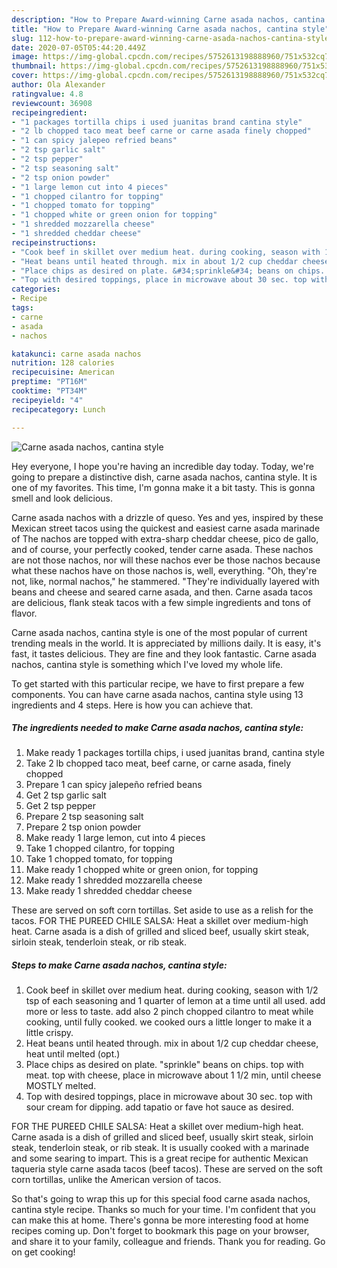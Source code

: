 ```yaml
---
description: "How to Prepare Award-winning Carne asada nachos, cantina style"
title: "How to Prepare Award-winning Carne asada nachos, cantina style"
slug: 112-how-to-prepare-award-winning-carne-asada-nachos-cantina-style
date: 2020-07-05T05:44:20.449Z
image: https://img-global.cpcdn.com/recipes/5752613198888960/751x532cq70/carne-asada-nachos-cantina-style-recipe-main-photo.jpg
thumbnail: https://img-global.cpcdn.com/recipes/5752613198888960/751x532cq70/carne-asada-nachos-cantina-style-recipe-main-photo.jpg
cover: https://img-global.cpcdn.com/recipes/5752613198888960/751x532cq70/carne-asada-nachos-cantina-style-recipe-main-photo.jpg
author: Ola Alexander
ratingvalue: 4.8
reviewcount: 36908
recipeingredient:
- "1 packages tortilla chips i used juanitas brand cantina style"
- "2 lb chopped taco meat beef carne or carne asada finely chopped"
- "1 can spicy jalepeo refried beans"
- "2 tsp garlic salt"
- "2 tsp pepper"
- "2 tsp seasoning salt"
- "2 tsp onion powder"
- "1 large lemon cut into 4 pieces"
- "1 chopped cilantro for topping"
- "1 chopped tomato for topping"
- "1 chopped white or green onion for topping"
- "1 shredded mozzarella cheese"
- "1 shredded cheddar cheese"
recipeinstructions:
- "Cook beef in skillet over medium heat. during cooking, season with 1/2 tsp of each seasoning and 1 quarter of lemon at a time until all used. add more or less to taste. add also 2 pinch chopped cilantro to meat while cooking, until fully cooked. we cooked ours a little longer to make it a little crispy."
- "Heat beans until heated through. mix in about 1/2 cup cheddar cheese, heat until melted (opt.)"
- "Place chips as desired on plate. &#34;sprinkle&#34; beans on chips. top with meat. top with cheese, place in microwave about 1 1/2 min, until cheese MOSTLY melted."
- "Top with desired toppings, place in microwave about 30 sec. top with sour cream for dipping. add tapatio or fave hot sauce as desired."
categories:
- Recipe
tags:
- carne
- asada
- nachos

katakunci: carne asada nachos 
nutrition: 128 calories
recipecuisine: American
preptime: "PT16M"
cooktime: "PT34M"
recipeyield: "4"
recipecategory: Lunch

---
```



![Carne asada nachos, cantina style](https://img-global.cpcdn.com/recipes/5752613198888960/751x532cq70/carne-asada-nachos-cantina-style-recipe-main-photo.jpg)

Hey everyone, I hope you're having an incredible day today. Today, we're going to prepare a distinctive dish, carne asada nachos, cantina style. It is one of my favorites. This time, I'm gonna make it a bit tasty. This is gonna smell and look delicious.

Carne asada nachos with a drizzle of queso. Yes and yes, inspired by these Mexican street tacos using the quickest and easiest carne asada marinade of The nachos are topped with extra-sharp cheddar cheese, pico de gallo, and of course, your perfectly cooked, tender carne asada. These nachos are not those nachos, nor will these nachos ever be those nachos because what these nachos have on those nachos is, well, everything. &#34;Oh, they&#39;re not, like, normal nachos,&#34; he stammered. &#34;They&#39;re individually layered with beans and cheese and seared carne asada, and then. Carne asada tacos are delicious, flank steak tacos with a few simple ingredients and tons of flavor.

Carne asada nachos, cantina style is one of the most popular of current trending meals in the world. It is appreciated by millions daily. It is easy, it's fast, it tastes delicious. They are fine and they look fantastic. Carne asada nachos, cantina style is something which I've loved my whole life.


To get started with this particular recipe, we have to first prepare a few components. You can have carne asada nachos, cantina style using 13 ingredients and 4 steps. Here is how you can achieve that.

<!--inarticleads1-->

##### The ingredients needed to make Carne asada nachos, cantina style:

1. Make ready 1 packages tortilla chips, i used juanitas brand, cantina style
1. Take 2 lb chopped taco meat, beef carne, or carne asada, finely chopped
1. Prepare 1 can spicy jalepeño refried beans
1. Get 2 tsp garlic salt
1. Get 2 tsp pepper
1. Prepare 2 tsp seasoning salt
1. Prepare 2 tsp onion powder
1. Make ready 1 large lemon, cut into 4 pieces
1. Take 1 chopped cilantro, for topping
1. Take 1 chopped tomato, for topping
1. Make ready 1 chopped white or green onion, for topping
1. Make ready 1 shredded mozzarella cheese
1. Make ready 1 shredded cheddar cheese


These are served on soft corn tortillas. Set aside to use as a relish for the tacos. FOR THE PUREED CHILE SALSA: Heat a skillet over medium-high heat. Carne asada is a dish of grilled and sliced beef, usually skirt steak, sirloin steak, tenderloin steak, or rib steak. 

<!--inarticleads2-->

##### Steps to make Carne asada nachos, cantina style:

1. Cook beef in skillet over medium heat. during cooking, season with 1/2 tsp of each seasoning and 1 quarter of lemon at a time until all used. add more or less to taste. add also 2 pinch chopped cilantro to meat while cooking, until fully cooked. we cooked ours a little longer to make it a little crispy.
1. Heat beans until heated through. mix in about 1/2 cup cheddar cheese, heat until melted (opt.)
1. Place chips as desired on plate. &#34;sprinkle&#34; beans on chips. top with meat. top with cheese, place in microwave about 1 1/2 min, until cheese MOSTLY melted.
1. Top with desired toppings, place in microwave about 30 sec. top with sour cream for dipping. add tapatio or fave hot sauce as desired.


FOR THE PUREED CHILE SALSA: Heat a skillet over medium-high heat. Carne asada is a dish of grilled and sliced beef, usually skirt steak, sirloin steak, tenderloin steak, or rib steak. It is usually cooked with a marinade and some searing to impart. This is a great recipe for authentic Mexican taqueria style carne asada tacos (beef tacos). These are served on the soft corn tortillas, unlike the American version of tacos. 

So that's going to wrap this up for this special food carne asada nachos, cantina style recipe. Thanks so much for your time. I'm confident that you can make this at home. There's gonna be more interesting food at home recipes coming up. Don't forget to bookmark this page on your browser, and share it to your family, colleague and friends. Thank you for reading. Go on get cooking!
